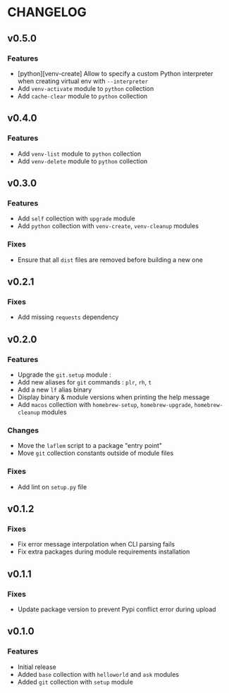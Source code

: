 # CHANGELOG

## v0.5.0

### Features

- [python][venv-create] Allow to specify a custom Python interpreter when creating virtual env with `--interpreter`
- Add `venv-activate` module to `python` collection
- Add `cache-clear` module to `python` collection


## v0.4.0

### Features

- Add `venv-list` module to `python` collection
- Add `venv-delete` module to `python` collection


## v0.3.0

### Features

- Add `self` collection with `upgrade` module
- Add `python` collection with `venv-create`, `venv-cleanup` modules

### Fixes

- Ensure that all `dist` files are removed before building a new one


## v0.2.1

### Fixes

- Add missing `requests` dependency


## v0.2.0

### Features

- Upgrade the `git.setup` module :
 - Add new aliases for `git` commands : `plr`, `rh`, `t`
- Add a new `lf` alias binary
- Display binary & module versions when printing the help message
- Add `macos` collection with `homebrew-setup`, `homebrew-upgrade`, `homebrew-cleanup` modules

### Changes

- Move the `laflem` script to a package "entry point"
- Move `git` collection constants outside of module files

### Fixes

- Add lint on `setup.py` file


## v0.1.2

### Fixes

- Fix error message interpolation when CLI parsing fails
- Fix extra packages during module requirements installation


## v0.1.1

### Fixes

- Update package version to prevent Pypi conflict error during upload


## v0.1.0

### Features

- Initial release
- Added `base` collection with `helloworld` and `ask` modules
- Added `git` collection with `setup` module
